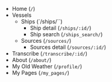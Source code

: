 - Home (`/`)
- Vessels
    - Ships (`/ships/``)
        - Ship detail (`/ships/:id/`)
        - Ship search (`/ships_search/`)
    - Sources (`/sources/`)
        - Sources detail (`/sources/:id/`)
- Transcribe (`/transcribe/:id/`)
- About (`/about/`)
- My Old Weather (`/profile/`)
- My Pages (`/my_pages/`)

